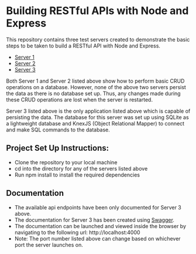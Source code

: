 # Building RESTful APIs with Node and Express

This repository contains three test servers created to demonstrate the basic steps to be taken to build a RESTful API with Node and Express.

- [Server 1](./hobbits-server)
- [Server 2](./just-another-server)
- [Server 3](./data-persistence-server)

Both Server 1 and Server 2 listed above show how to perform basic CRUD operations on a database.
However, none of the above two servers persist the data as there is no database set up.
Thus, any changes made during these CRUD operations are lost when the server is restarted.

Server 3 listed above is the only application listed above which is capable of persisting the data.
The database for this server was set up using SQLite as a lightweight database and KnexJS (Object Relational Mapper) to connect and make SQL commands to the database.

## Project Set Up Instructions:

- Clone the repository to your local machine
- cd into the directory for any of the servers listed above
- Run npm install to install the required dependencies

## Documentation

- The available api endpoints have been only documented for Server 3 above.
- The documentation for Server 3 has been created using [Swagger](https://swagger.io/).
- The documentation can be launched and viewed inside the browser by navigating to the following url: http://localhost:4000
- Note: The port number listed above can change based on whichever port the server launches on.
